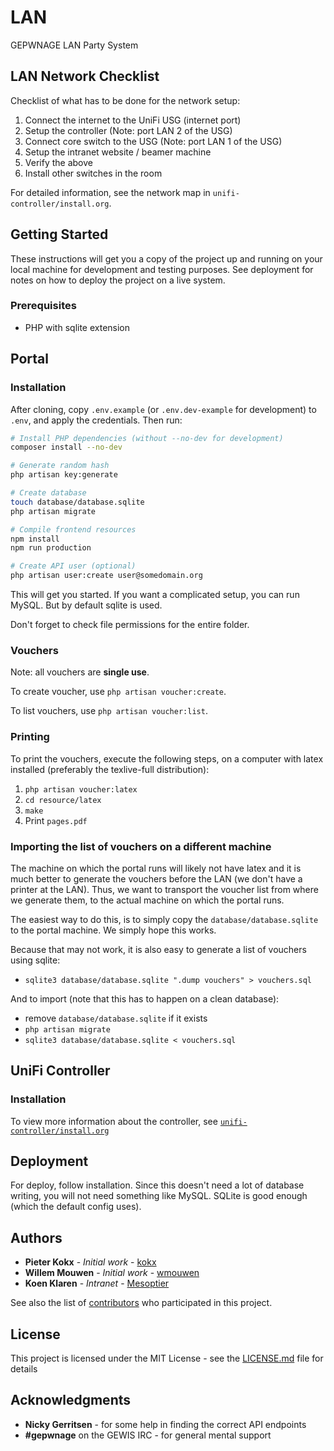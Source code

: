 # LAN

GEPWNAGE LAN Party System

## LAN Network Checklist

Checklist of what has to be done for the network setup:

1. Connect the internet to the UniFi USG (internet port)
2. Setup the controller (Note: port LAN 2 of the USG)
3. Connect core switch to the USG (Note: port LAN 1 of the USG)
4. Setup the intranet website / beamer machine
5. Verify the above
6. Install other switches in the room

For detailed information, see the network map in `unifi-controller/install.org`.

## Getting Started

These instructions will get you a copy of the project up and running on your
local machine for development and testing purposes. See deployment for notes on
how to deploy the project on a live system.

### Prerequisites

  - PHP with sqlite extension

## Portal

### Installation

After cloning, copy `.env.example` (or `.env.dev-example` for development) to `.env`,
and apply the credentials. Then run:

```bash
# Install PHP dependencies (without --no-dev for development)
composer install --no-dev

# Generate random hash
php artisan key:generate

# Create database
touch database/database.sqlite
php artisan migrate

# Compile frontend resources
npm install
npm run production

# Create API user (optional)
php artisan user:create user@somedomain.org
```

This will get you started. If you want a complicated setup, you can run MySQL. But by
default sqlite is used.

Don't forget to check file permissions for the entire folder.

### Vouchers

Note: all vouchers are **single use**.

To create voucher, use `php artisan voucher:create`.

To list vouchers, use `php artisan voucher:list`.

### Printing

To print the vouchers, execute the following steps, on a computer with latex
installed (preferably the texlive-full distribution):

1. `php artisan voucher:latex`
2. `cd resource/latex`
3. `make`
4. Print `pages.pdf`

### Importing the list of vouchers on a different machine

The machine on which the portal runs will likely not have latex and it is much
better to generate the vouchers before the LAN (we don't have a printer at the
LAN). Thus, we want to transport the voucher list from where we generate them,
to the actual machine on which the portal runs.

The easiest way to do this, is to simply copy the `database/database.sqlite` to
the portal machine. We simply hope this works.

Because that may not work, it is also easy to generate a list of vouchers using sqlite:

- `sqlite3 database/database.sqlite ".dump vouchers" > vouchers.sql`

And to import (note that this has to happen on a clean database):

- remove `database/database.sqlite` if it exists
- `php artisan migrate`
- `sqlite3 database/database.sqlite < vouchers.sql`

## UniFi Controller

### Installation

To view more information about the controller, see [`unifi-controller/install.org`](unifi-controller/install.org)

## Deployment

For deploy, follow installation. Since this doesn't need a lot of database
writing, you will not need something like MySQL. SQLite is good enough (which
the default config uses).

## Authors

* **Pieter Kokx** - *Initial work* - [kokx](https://github.com/kokx)
* **Willem Mouwen** - *Initial work* - [wmouwen](https://github.com/wmouwen)
* **Koen Klaren** - *Intranet* - [Mesoptier](https://github.com/Mesoptier)

See also the list of [contributors](https://github.com/GEPWNAGE/lan/contributors) who participated in this project.

## License

This project is licensed under the MIT License - see the [LICENSE.md](LICENSE.md) file for details

## Acknowledgments

* **Nicky Gerritsen** - for some help in finding the correct API endpoints
* **#gepwnage** on the GEWIS IRC - for general mental support

